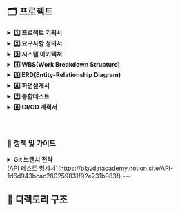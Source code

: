 
## 🗂️ 프로젝트

<details>
<summary><strong>1️⃣ 프로젝트 기획서</strong></summary>
  
![프로젝트 기획서_page-0001](https://github.com/user-attachments/assets/0e8e7336-db43-4fd0-81da-6b0a7bc2e542)
![프로젝트 기획서_page-0002](https://github.com/user-attachments/assets/501908c0-3749-4a07-b1b6-e669c595f75a)
![프로젝트 기획서_page-0003](https://github.com/user-attachments/assets/db1638a3-f3d0-492e-8489-1b930d99bb65)
![프로젝트 기획서_page-0004](https://github.com/user-attachments/assets/5a3efebd-79ae-4b75-9cca-a52dc8979bfd)
![프로젝트 기획서_page-0005](https://github.com/user-attachments/assets/610e3285-89b3-47e7-9907-504cbf0706f9)

![프로젝트 기획서_page-0006](https://github.com/user-attachments/assets/82615f70-3754-41a7-8052-ce870e807dac)

다운로드 : [프로젝트 기획서.pdf](https://github.com/user-attachments/files/19887048/default.pdf)

</details>

<details>
<summary><strong>2️⃣ 요구사항 정의서</strong></summary>

![요구사항 정의서_page-0001](https://github.com/user-attachments/assets/5c977fa3-9327-42c6-af1d-7b281f813399)
![요구사항 정의서_page-0002](https://github.com/user-attachments/assets/71b5cd07-267a-4540-8123-0901136ad458)
![요구사항 정의서_page-0003](https://github.com/user-attachments/assets/3b62c603-0758-490f-96e8-7730adfaa214)


다운로드 : [요구사항 정의서.pdf](https://github.com/user-attachments/files/19887735/default.pdf)

</details>

<details>
<summary><strong>3️⃣ 시스템 아키텍쳐</strong></summary>

<br />

![시스템아키텍쳐](https://github.com/user-attachments/assets/6c04df5b-19f7-4aaf-be81-bf24fa7b37e0)

</details>

<details>
<summary><strong>4️⃣ WBS(Work Breakdown Structure)</strong></summary>

![image](https://github.com/user-attachments/assets/ee52043e-3492-4602-9642-537ee3335abe)


다운로드 : [Beyond_Final_Project-WBS.pdf](https://github.com/user-attachments/files/20007126/Beyond_Final_Project-WBS.pdf)

</details>

<details>
<summary><strong>5️⃣ ERD(Entity-Relationship Diagram)</strong></summary>

![FINAL_PROJECT](https://github.com/user-attachments/assets/09430956-a6e2-4a07-93e1-2b030067aeb4)

```
-- DROP TABLES
DROP TABLE IF EXISTS `comment`;
DROP TABLE IF EXISTS `qna_post`;
DROP TABLE IF EXISTS `alarm`;
DROP TABLE IF EXISTS `user`;
DROP TABLE IF EXISTS `info_db`;
DROP TABLE IF EXISTS `request_list`;
DROP TABLE IF EXISTS `payment_detail`;
DROP TABLE IF EXISTS `payment`;
DROP TABLE IF EXISTS `discount`;
DROP TABLE IF EXISTS `payment_category`;
DROP TABLE IF EXISTS `company`;
DROP TABLE IF EXISTS `membership`;
DROP TABLE IF EXISTS `role`;
DROP TABLE IF EXISTS `analysis`;
DROP TABLE IF EXISTS `info_column`;

-- CREATE TABLES
CREATE TABLE `role` (
                        `role_no` TINYINT PRIMARY KEY,
                        `name` ENUM('ADMIN', 'CLIENT_ADMIN', 'CLIENT_USER', 'USER') NOT NULL DEFAULT 'USER'
);

CREATE TABLE `membership` (
                              `membership_no` TINYINT AUTO_INCREMENT PRIMARY KEY,
                              `name` VARCHAR(50) NOT NULL,
                              `description` TEXT NOT NULL,
                              `status` BOOLEAN NOT NULL DEFAULT FALSE,
                              `price` INT UNSIGNED NOT NULL,
                              `duration` TINYINT NOT NULL,
                              `created_at` DATETIME DEFAULT CURRENT_TIMESTAMP,
                              `updated_at` DATETIME DEFAULT CURRENT_TIMESTAMP ON UPDATE CURRENT_TIMESTAMP
);

CREATE TABLE `payment_category` (
                                    `payment_category_no` TINYINT AUTO_INCREMENT PRIMARY KEY,
                                    `name` VARCHAR(50) NOT NULL
);

CREATE TABLE `analysis` (
                            `analysis_no` TINYINT AUTO_INCREMENT PRIMARY KEY,
                            `name` VARCHAR(50),
                            `created_at` DATETIME DEFAULT CURRENT_TIMESTAMP,
                            `updated_at` DATETIME DEFAULT CURRENT_TIMESTAMP ON UPDATE CURRENT_TIMESTAMP
);

CREATE TABLE `company` (
                           `company_no` BIGINT AUTO_INCREMENT PRIMARY KEY,
                           `membership_no` TINYINT NOT NULL,
                           `name` VARCHAR(100) NOT NULL,
                           `email` VARCHAR(50) NOT NULL,
                           `phone` VARCHAR(20) NOT NULL,
                           `registration_number` VARCHAR(20) NOT NULL,
                           `created_at` DATETIME DEFAULT CURRENT_TIMESTAMP,
                           `updated_at` DATETIME DEFAULT CURRENT_TIMESTAMP ON UPDATE CURRENT_TIMESTAMP,
                           `is_deleted` BOOLEAN NOT NULL DEFAULT FALSE,
                           `is_subscribed` BOOLEAN NOT NULL DEFAULT FALSE,
                           `membership_started_at` DATETIME,
                           `membership_expired_at` DATETIME,
                           FOREIGN KEY (`membership_no`) REFERENCES `membership` (`membership_no`)
);

CREATE TABLE `user` (
                        `user_no` BIGINT AUTO_INCREMENT PRIMARY KEY,
                        `username` VARCHAR(50) NOT NULL,
                        `role_no` TINYINT NOT NULL,
                        `company_no` BIGINT NOT NULL,
                        `password` VARCHAR(60) NOT NULL,
                        `logined_at` DATETIME DEFAULT CURRENT_TIMESTAMP,
                        `created_at` DATETIME DEFAULT CURRENT_TIMESTAMP,
                        `updated_at` DATETIME DEFAULT CURRENT_TIMESTAMP ON UPDATE CURRENT_TIMESTAMP,
                        `is_deleted` BOOLEAN NOT NULL DEFAULT FALSE,
                        FOREIGN KEY (`role_no`) REFERENCES `role` (`role_no`),
                        FOREIGN KEY (`company_no`) REFERENCES `company` (`company_no`)
);

CREATE TABLE `qna_post` (
                            `post_no` BIGINT AUTO_INCREMENT PRIMARY KEY,
                            `user_no` BIGINT NOT NULL,
                            `title` VARCHAR(100) NOT NULL,
                            `content` TEXT NOT NULL,
                            `created_at` DATETIME DEFAULT CURRENT_TIMESTAMP,
                            `updated_at` DATETIME DEFAULT CURRENT_TIMESTAMP ON UPDATE CURRENT_TIMESTAMP,
                            FOREIGN KEY (`user_no`) REFERENCES `user` (`user_no`)
);

CREATE TABLE `comment` (
                           `comment_no` BIGINT AUTO_INCREMENT PRIMARY KEY,
                           `post_no` BIGINT NOT NULL,
                           `user_no` BIGINT NOT NULL,
                           `content` TEXT NOT NULL,
                           `created_at` DATETIME DEFAULT CURRENT_TIMESTAMP,
                           `updated_at` DATETIME DEFAULT CURRENT_TIMESTAMP ON UPDATE CURRENT_TIMESTAMP,
                           FOREIGN KEY (`post_no`) REFERENCES `qna_post` (`post_no`),
                           FOREIGN KEY (`user_no`) REFERENCES `user` (`user_no`)
);

CREATE TABLE `payment` (
                           `payment_no` BIGINT AUTO_INCREMENT PRIMARY KEY,
                           `company_no` BIGINT NOT NULL,
                           `payment_category_no` TINYINT NOT NULL,
                           `detail` TEXT NOT NULL,
                           `created_at` DATETIME DEFAULT CURRENT_TIMESTAMP,
                           `updated_at` DATETIME DEFAULT CURRENT_TIMESTAMP ON UPDATE CURRENT_TIMESTAMP,
                           FOREIGN KEY (`company_no`) REFERENCES `company` (`company_no`),
                           FOREIGN KEY (`payment_category_no`) REFERENCES `payment_category` (`payment_category_no`)
);

CREATE TABLE `discount` (
                            `discount_no` BIGINT AUTO_INCREMENT PRIMARY KEY,
                            `company_no` BIGINT NOT NULL,
                            `state` BOOLEAN NOT NULL DEFAULT FALSE,
                            `started_at` DATETIME,
                            `expired_at` DATETIME,
                            `created_at` DATETIME DEFAULT CURRENT_TIMESTAMP,
                            `updated_at` DATETIME DEFAULT CURRENT_TIMESTAMP ON UPDATE CURRENT_TIMESTAMP,
                            FOREIGN KEY (`company_no`) REFERENCES `company` (`company_no`)
);

CREATE TABLE `payment_detail` (
                                  `payment_detail_no` BIGINT AUTO_INCREMENT PRIMARY KEY,
                                  `membership_no` TINYINT NOT NULL,
                                  `payment_no` BIGINT NOT NULL,
                                  `company_no` BIGINT NOT NULL,
                                  `discount_no` BIGINT NOT NULL,
                                  `price` INT UNSIGNED NOT NULL,
                                  `status` ENUM('SUCCESS','FAIL','PENDING') NOT NULL DEFAULT 'PENDING',
                                  `paid_at` DATETIME,
                                  `created_at` DATETIME DEFAULT CURRENT_TIMESTAMP,
                                  `updated_at` DATETIME DEFAULT CURRENT_TIMESTAMP ON UPDATE CURRENT_TIMESTAMP,
                                  FOREIGN KEY (`membership_no`) REFERENCES `membership` (`membership_no`),
                                  FOREIGN KEY (`payment_no`) REFERENCES `payment` (`payment_no`),
                                  FOREIGN KEY (`company_no`) REFERENCES `company` (`company_no`),
                                  FOREIGN KEY (`discount_no`) REFERENCES `discount` (`discount_no`)
);

CREATE TABLE `request_list` (
                                `request_no` BIGINT AUTO_INCREMENT PRIMARY KEY,
                                `analysis_no` TINYINT NOT NULL,
                                `company_no` BIGINT NOT NULL,
                                `created_at` DATETIME DEFAULT CURRENT_TIMESTAMP,
                                `updated_at` DATETIME DEFAULT CURRENT_TIMESTAMP ON UPDATE CURRENT_TIMESTAMP,
                                FOREIGN KEY (`analysis_no`) REFERENCES `analysis` (`analysis_no`),
                                FOREIGN KEY (`company_no`) REFERENCES `company` (`company_no`)
);

CREATE TABLE `alarm` (
                         `alarm_no` BIGINT AUTO_INCREMENT PRIMARY KEY,
                         `user_no` BIGINT NOT NULL,
                         `content` TEXT NOT NULL,
                         `is_read` BOOLEAN NOT NULL DEFAULT FALSE,
                         `created_at` DATETIME DEFAULT CURRENT_TIMESTAMP,
                         FOREIGN KEY (`user_no`) REFERENCES `user` (`user_no`)
);

CREATE TABLE `info_db` (
                           `info_db_no` BIGINT AUTO_INCREMENT PRIMARY KEY,
                           `company_no` BIGINT NOT NULL,
                           `name` VARCHAR(50) NOT NULL,
                           `host` VARCHAR(100),
                           `user` VARCHAR(50),
                           `password` VARCHAR(100),
                           `created_at` DATETIME DEFAULT CURRENT_TIMESTAMP,
                           `updated_at` DATETIME DEFAULT CURRENT_TIMESTAMP ON UPDATE CURRENT_TIMESTAMP,
                           FOREIGN KEY (`company_no`) REFERENCES `company` (`company_no`)
);

CREATE TABLE `info_column` (
                               `info_column_no` BIGINT AUTO_INCREMENT PRIMARY KEY,
                               `info_db_no` BIGINT NOT NULL,
                               `analysis_column` VARCHAR(50) NOT NULL,
                               `origin_column` VARCHAR(50) NOT NULL,
                               `note` TEXT,
                               `created_at` DATETIME DEFAULT CURRENT_TIMESTAMP,
                               `updated_at` DATETIME DEFAULT CURRENT_TIMESTAMP ON UPDATE CURRENT_TIMESTAMP,
                               FOREIGN KEY (`info_db_no`) REFERENCES `info_db` (`info_db_no`)
);
```

</details>

<details>
<summary><strong>6️⃣ 화면설계서</strong></summary>

[다구독다구독 화면설계서](https://www.figma.com/design/WIdgPXgYKVYQdWuVFuTV9D/%EB%8B%A4%EA%B5%AC%EB%8F%85-%EB%8B%A4%EA%B5%AC%EB%8F%85?node-id=0-1&t=NT0d2qEw7NmmGSsN-1)

</details>


<details>
<summary><strong>7️⃣ 통합테스트</strong></summary>
<br />

<details>
<summary><strong>로그인/회원가입</strong></summary>

<br />

- 회원가입
  
   <br />
   
 ![회원가입](https://github.com/user-attachments/assets/03a31f1b-19be-48ba-bb6c-b6aa3bcc59c4)
 
<br />

- 회원가입 OTP 재발송
  
  <br />
  
 ![회원가입 OTP 재발송](https://github.com/user-attachments/assets/71ab77b8-130c-4da4-a2f2-316b3551f589)
 
<br />

- 비밀번호 변경
  
  <br />
  
 ![비밀번호 변경](https://github.com/user-attachments/assets/bd66f343-8da7-4820-b8df-fe4674ba02a0)
 
<br />

</details>

<details>
<summary><strong>대시보드</strong></summary><br />

/////여기

</details>


<details>
<summary><strong>세그먼트 분석</strong></summary><br />
  
![segment_1](https://github.com/user-attachments/assets/3eeaad42-81ad-4bab-a0f6-18ac2c5d30d6)

  <br />
  
![segment_2](https://github.com/user-attachments/assets/898a4ec9-7108-4347-b977-dfdd0e161e84)

  <br />
  
![segment_3](https://github.com/user-attachments/assets/ca4b04b0-8c78-4a40-8f4f-f726dfad8881)

<br />

![segment_4](https://github.com/user-attachments/assets/54f70aa0-f416-4433-acbc-92fbdf8d3beb)


</details>

<details>
<summary><strong>코호트 분석(단일 분석 / 양측 분석)</strong></summary><br />

- 코호트 단일분석

  <br />


![cohort_single](https://github.com/user-attachments/assets/b242e784-4cf4-468e-a57f-6e3cea4d5c6a)

<br />

- 코호트 양측분석

 <br />


![cohort_double](https://github.com/user-attachments/assets/41a25e58-9cc3-4aaa-90fa-611459dbe075)

<br />

</details>

<details>
<summary><strong>마이페이지</strong></summary><br />

/////여기

</details>

<details>
<summary><strong>결제</strong></summary><br />

![payment](https://github.com/user-attachments/assets/6c1f0906-eeef-49e5-8b70-2cb973523c44)


</details>

<details>
<summary><strong>About us</strong></summary><br />

![about_us](https://github.com/user-attachments/assets/fae03767-3f51-45d6-9b22-ad73df185d8e)


</details>

<details>
<summary><strong>Membership</strong></summary><br />

![Membership](https://github.com/user-attachments/assets/ee38251e-29cd-4781-a916-2c304f9ce1de)


</details>

<details>
<summary><strong>How to</strong></summary><br />

/////여기

</details>

<details>
<summary><strong>BackEnd CI</strong></summary><br />

/////여기

</details>

<details>
<summary><strong>BackEnd CD</strong></summary><br />

/////여기

</details>

<details>
<summary><strong>FrontEnd CI</strong></summary><br />

![fe_test1](https://github.com/user-attachments/assets/7437d6c7-6504-486b-9c56-85a58df4f3f0)

<br />

![fe_test2](https://github.com/user-attachments/assets/18a14a28-194a-46dc-9208-904597fc232f)

<br />

![fe_test3](https://github.com/user-attachments/assets/f4159e59-4ffe-4e62-9d9f-8228542e459e)


</details>

<details>
<summary><strong>FrontEnd CD</strong></summary><br />

![fe_test4](https://github.com/user-attachments/assets/c54b1c0d-aebf-4e84-b075-6750176aef94)


</details>

<details>
<summary><strong>Machine Learning CI</strong></summary><br />

/////여기

</details>

<details>
<summary><strong>Machine Learning CD</strong></summary><br />

/////여기

</details>

<br /><br />





</details>




<details>
<summary><strong>8️⃣ CI/CD 계획서</strong></summary><br />

<details>
<summary><strong>BackEnd</strong></summary><br />

![BE 배포 계획서1](https://github.com/user-attachments/assets/90296c6e-5b1b-420c-bd13-d34416e75121)
![BE 배포 계획서2](https://github.com/user-attachments/assets/ce189fd0-e925-499f-a453-027389f43327)
![BE 배포 계획서3](https://github.com/user-attachments/assets/04a68471-cf56-4ee0-9c6a-4db1ab3aab8d)
![BE 배포 계획서4](https://github.com/user-attachments/assets/3cc829f1-de9b-4748-be34-b021fddcc6a4)
![BE 배포 계획서5](https://github.com/user-attachments/assets/580bfb49-f11f-451d-9ebe-0578d88a483d)
![BE 배포 계획서6](https://github.com/user-attachments/assets/f938356b-d206-4f35-9a03-2c5c07edde22)
![BE 배포 계획서7](https://github.com/user-attachments/assets/d23b646e-fbe8-4ed1-9089-6986e4d07929)
![BE 배포 계획서8](https://github.com/user-attachments/assets/9a988986-6b99-4552-9774-12481dd342f4)


</details>

<details>
<summary><strong>FrontEnd</strong></summary><br />

![FE 배포 계획서1](https://github.com/user-attachments/assets/d5832583-d640-45cb-ac92-762235b47ddd)
![FE 배포 계획서2](https://github.com/user-attachments/assets/b8d0c467-db3a-4529-b288-66ab9e300e45)
![FE 배포 계획서3](https://github.com/user-attachments/assets/36f07251-3111-4b67-adf9-a2051ba7f409)
![FE 배포 계획서4](https://github.com/user-attachments/assets/e0e037a2-aa61-4118-b02d-50a7246c7a39)


</details>

<details>
<summary><strong>MachineLearning</strong></summary><br />

![ML 배포 계획서1](https://github.com/user-attachments/assets/92634d06-8fd3-487f-9766-9ceadca9e5cc)
![ML 배포 계획서2](https://github.com/user-attachments/assets/43a067a3-6652-437f-a663-7f34f5bcf37d)
![ML 배포 계획서3](https://github.com/user-attachments/assets/f08ae7af-8051-423d-b077-8c71ac21d4f2)
![ML 배포 계획서4](https://github.com/user-attachments/assets/57566b85-56fc-4017-bad1-3950e75588ce)


</details>


<details>
<summary><strong>AWS</strong></summary><br />

![AWS 이용 항목](https://github.com/user-attachments/assets/8a1c273d-690c-45be-9491-2f8e1d4399aa)


</details></details> <br /><br />

### 🔐 정책 및 가이드
<details>
<summary><strong> Git 브랜치 전략</strong></summary>

[다구독다구독 화면설계서 링크](https://www.figma.com/design/WIdgPXgYKVYQdWuVFuTV9D/%EB%8B%A4%EA%B5%AC%EB%8F%85-%EB%8B%A4%EA%B5%AC%EB%8F%85?node-id=0-1&t=NT0d2qEw7NmmGSsN-1)   

</details>
[API 테스트 명세서](https://playdatacademy.notion.site/API-1d6d943bcac280259831f92e231b983f)
---

## 📁 디렉토리 구조
